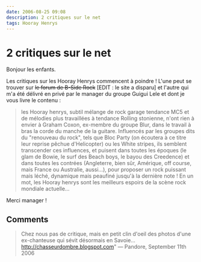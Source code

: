 ```yaml
---
date: 2006-08-25 09:08
description: 2 critiques sur le net
tags: Hooray Henrys
---
```


# 2 critiques sur le net

Bonjour les enfants.

Les critiques sur les Hooray Henrys commencent à poindre ! L'une peut se trouver sur ~~le forum de B-Side Rock~~ [EDIT : le site a disparu] et l'autre qui m'a été délivré en privé par le manager du groupe Guigui Lele et dont je vous livre le contenu :

> les Hooray henrys, subtil mélange de rock garage tendance MC5 et de mélodies plus travaillées à tendance Rolling stonienne, n'ont rien à envier à Graham Coxon, ex-membre du groupe Blur, dans le travail à bras la corde du manche de la guitare. Influencés par les groupes dits du "renouveau du rock", tels que Bloc Party (on écoutera à ce titre leur reprise pêchue d'Helicopter) ou les White stripes, ils semblent transcender ces influences, et puisent dans toutes les époques (le glam de Bowie, le surf des Beach boys, le bayou des Creedence) et dans toutes les contrées (Angleterre, bien sûr, Amérique, off course, mais France ou Australie, aussi…), pour proposer un rock puissant mais léché, dynamique mais peaufiné jusqu'à la dernière note ! En un mot, les Hooray henrys sont les meilleurs espoirs de la scène rock mondiale actuelle…

Merci manager !

## Comments

> Chez nous pas de critique, mais en petit clin d'oeil des photos d'une ex-chanteuse qui sévit désormais en Savoie… http://chasseurdombre.blogspot.com"
> — Pandore, September 11th 2006

